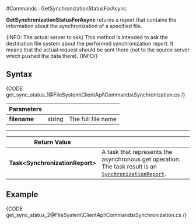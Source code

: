 #Commands : GetSynchronizationStatusForAsync

**GetSynchronizationStatusForAsync** returns a report that contains the information about the synchronization of a specified file.

{INFO: The actual server to ask}
This method is intended to ask the destination file system about the performed synchronization report. It means that the actual request should be sent there (not to the source server which pushed the data there).
{INFO/}

## Syntax

{CODE get_sync_status_1@FileSystem\ClientApi\Commands\Synchronization.cs /}

| Parameters | | |
| ------------- | ------------- | ----- |
| **filename** | string | The full file name |

<hr />

| Return Value | |
| ------------- | ------------- |
| **Task&lt;SynchronizationReport&gt;** | A task that represents the asynchronous get operation. The task result is an [`SynchronizationReport`](../../../../../glossary/synchronization-report). |

## Example

{CODE get_sync_status_2@FileSystem\ClientApi\Commands\Synchronization.cs /}
